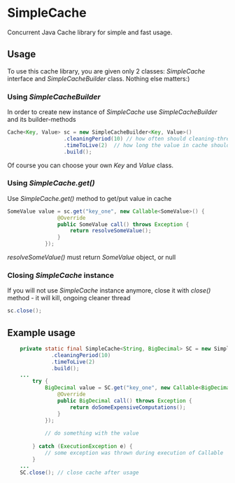 # SimpleCache

Concurrent Java Cache library for simple and fast usage.

## Usage

To use this cache library, you are given only 2 classes: _SimpleCache_ interface and _SimpleCacheBuilder_ class.
Nothing else matters:)

### Using _SimpleCacheBuilder_
In order to create new instance of _SimpleCache_ use _SimpleCacheBuilder_ and its builder-methods

```java
Cache<Key, Value> sc = new SimpleCacheBuilder<Key, Value>()
			      .cleaningPeriod(10) // how often should cleaning-thread be executed (in seconds; 0 means never)
			      .timeToLive(2)  // how long the value in cache should remain valid (in seconds; 0 means for-ever)
			      .build();
```
Of course you can choose your own _Key_ and _Value_ class.

### Using _SimpleCache.get()_
Use _SimpleCache.get()_ method to get/put value in cache

```java
SomeValue value = sc.get("key_one", new Callable<SomeValue>() {
				@Override
				public SomeValue call() throws Exception {
					return resolveSomeValue();
				}
			});
```
_resolveSomeValue()_ must return _SomeValue_ object, or null

### Closing _SimpleCache_ instance
If you will not use _SimpleCache_ instance anymore, close it with _close()_ method - it will kill, ongoing cleaner thread

```java
sc.close();
```

## Example usage

```java
	private static final SimpleCache<String, BigDecimal> SC = new SimpleCacheBuilder<String, BigDecimal>()
		      .cleaningPeriod(10)
		      .timeToLive(2)
		      .build();
	...
		try {
			BigDecimal value = SC.get("key_one", new Callable<BigDecimal>() {
				@Override
				public BigDecimal call() throws Exception {
					return doSomeExpensiveComputations();
				}
			});
			
			// do something with the value
			
		} catch (ExecutionException e) {
			// some exception was thrown during execution of Callable
		}
	...
	SC.close();	// close cache after usage
```
